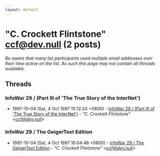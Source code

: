 ```yaml
---
layout: default
---
```


# "C. Crockett Flintstone" <ccf@dev.null> (2 posts)

_Be aware that many list participants used multiple email addresses over their time active on the list. As such this page may not contain all threads available._

## Threads

### InfoWar 29 / (Part III of 'The True Story of the InterNet')
+ 1997-10-04 (Sat, 4 Oct 1997 15:12:24 +0800) - [InfoWar 29 / (Part III of 'The True Story of the InterNet')](/archive/1997/10/0bcbb23321d742e593004f8d79f4f643d2206dd1d36df2ca4f0c193ead931886) - _"C. Crockett Flintstone" \<ccf@dev.null\>_

### InfoWar 29 / The GeigerText Edition
+ 1997-10-04 (Sat, 4 Oct 1997 16:04:48 +0800) - [InfoWar 29 / The GeigerText Edition](/archive/1997/10/12bdc55cb3811a238b8a87aba8b69ba3a5ce96104610cc06fddc381c43de63e7) - _"C. Crockett Flintstone" \<ccf@dev.null\>_

